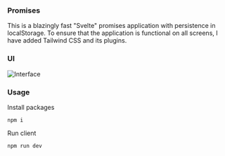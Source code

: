 ### Promises

This is a blazingly fast "Svelte" promises application with persistence in localStorage. To ensure that the application is functional on all screens, I have added Tailwind CSS and its plugins.

### UI

![Interface](https://github.com/garbalau-github/ultimate-todo/blob/main/ui/UI.png?raw=true)

### Usage

Install packages

```
npm i
```

Run client

```
npm run dev
```
